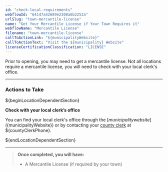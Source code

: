 ```yaml
---
id: "check-local-requirements"
webflowId: "64147a42689e2308a6b2252a"
urlSlug: "town-mercantile-license"
name: "Get Your Mercantile License if Your Town Requires it"
webflowName: "Mercantile License"
filename: "town-mercantile-license"
callToActionLink: "${municipalityWebsite}"
callToActionText: "Visit the ${municipality} Website"
licenseCertificationClassification: "LICENSE"
---
```


Prior to opening, you may need to get a mercantile license. Not all locations require a mercantile license, you will need to check with your local clerk's office.

---

### Actions to Take

${beginLocationDependentSection}

**Check with your local clerk’s office**

You can find your local clerk's office through the [${municipality} website](${municipalityWebsite}) or by contacting your [county clerk](${countyClerkWebsite}) at ${countyClerkPhone}.

${endLocationDependentSection}

---

> **Once completed, you will have:**
>
> - A Mercantile License (if required by your town)
